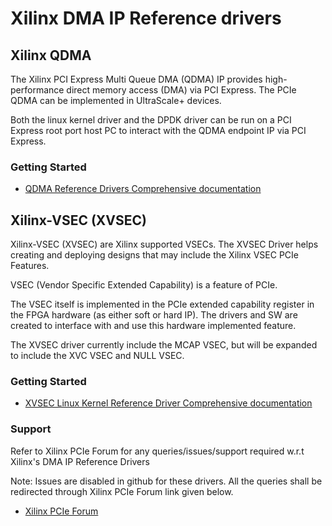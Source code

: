 # Xilinx DMA IP Reference drivers

## Xilinx QDMA

The Xilinx PCI Express Multi Queue DMA (QDMA) IP provides high-performance direct memory access (DMA) via PCI Express. The PCIe QDMA can be implemented in UltraScale+ devices.

Both the linux kernel driver and the DPDK driver can be run on a PCI Express root port host PC to interact with the QDMA endpoint IP via PCI Express.

### Getting Started

* [QDMA Reference Drivers Comprehensive documentation](https://xilinx.github.io/dma_ip_drivers/)

## Xilinx-VSEC (XVSEC)

Xilinx-VSEC (XVSEC) are Xilinx supported VSECs. The XVSEC Driver helps creating and deploying designs that may include the Xilinx VSEC PCIe Features.

VSEC (Vendor Specific Extended Capability) is a feature of PCIe.

The VSEC itself is implemented in the PCIe extended capability register in the FPGA hardware (as either soft or hard IP). The drivers and SW are created to interface with and use this hardware implemented feature.

The XVSEC driver currently include the MCAP VSEC, but will be expanded to include the XVC VSEC and NULL VSEC.

### Getting Started

* [XVSEC Linux Kernel Reference Driver Comprehensive documentation](https://xilinx.github.io/dma_ip_drivers/)

### Support

Refer to Xilinx PCIe Forum for any queries/issues/support required w.r.t Xilinx's DMA IP Reference Drivers

Note: Issues are disabled in github for these drivers. All the queries shall be redirected through Xilinx PCIe Forum link given below.

* [Xilinx PCIe Forum](https://forums.xilinx.com/t5/PCIe-and-CPM/bd-p/PCIe)